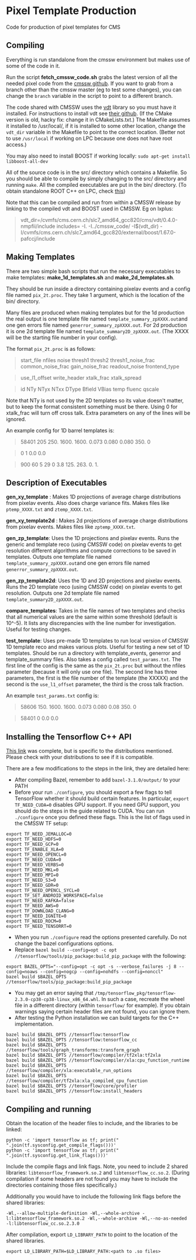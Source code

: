 # Pixel Template Production
Code for production of pixel templates for CMS

## Compiling

Everything is run standalone from the cmssw environment but makes use of some of the code in
it. 


Run the script **fetch\_cmssw\_code.sh** grabs the latest version of all the needed pixel code from the [cmssw github](https://github.com/cms-sw/cmssw).
If you want to grab from a branch other than the cmssw master (eg to test some
changes), you can change the `branch` variable in the script to point to a different branch.

The code shared with CMSSW uses the [vdt](https://github.com/dpiparo/vdt) library so you must have it installed. 
For instructions to install vdt see [their github](https://github.com/dpiparo/vdt). (If the CMake version is old, hacky fix: change it in CMakeLists.txt.)
The Makefile assumes it installed to /usr/local/, if it is installed to some
other location, change the `vdt_dir` variable in the Makefile to point to the correct location. (Better not to use `/usr/local` if working on LPC because one does not have root access.)

You may also need to install BOOST if working locally: `sudo apt-get install libboost-all-dev`

All of the source code is in the src/ directory which contains a Makefile. So you should be able to compile by simply changing to the src/ directory and running `make`. All the compiled executables are put in the bin/ directory. (To obtain standalone ROOT C++ on LPC, check [this]( https://uscms.org/uscms_at_work/computing/setup/setup_software.shtml#lcgsoft))


Note that this can be compiled and run from within a CMSSW release by linking to
the compiled vdt and BOOST used in CMSSW. Eg on lxplus:

> vdt_dir=/cvmfs/cms.cern.ch/slc7_amd64_gcc820/cms/vdt/0.4.0-nmpfii/include
> includes= -I. -I../cmssw_code/ -I$(vdt_dir) -I/cvmfs/cms.cern.ch/slc7_amd64_gcc820/external/boost/1.67.0-pafccj/include





## Making Templates

There are two simple bash scripts that run the necessary executables to make templates: **make\_1d\_templates.sh** and **make\_2d\_templates.sh**. 

They should be run inside a directory containing pixelav events and a config file named `pix_2t.proc`. They take 1 argument, which is the location of the bin/ directory. 

Many files are produced when making templates but for the 1d production the real output is one template file named `template_summary_zpXXXX.out`and one gen errors file named `generror_summary_zpXXXX.out`. For 2d production it is one 2d template file named `template_summary2D_zpXXXX.out`. (The XXXX will be the starting file number in your config). 

The format `pix_2t.proc` is as follows:

> start\_file nfiles noise thresh1 thresh2 thresh1\_noise_frac common\_noise\_frac gain\_noise\_frac readout\_noise frontend\_type

> use\_l1\_offset write\_header xtalk\_frac xtalk\_spread


> id NTy NTyx NTxx DType Bfield VBias temp fluenc qscale 

Note that NTy is not used by the 2D templates so its value doesn't matter, but to keep the format consistent something must be there. 
Using 0 for xtalk\_frac will turn off cross talk. 
Extra parameters on any of the lines will be ignored. 

An example config for 1D barrel templates is: 

> 58401 205 250. 1600. 1600. 0.073 0.080 0.080 350. 0

> 0 1 0.0 0.0

> 900 60 5 29 0 3.8 125. 263. 0. 1.




## Description of Executables
**gen\_xy\_template** : Makes 1D projections of average charge distributions from pixelav events. Also does charge variance fits. Makes files like `ptemp_XXXX.txt` and `ztemp_XXXX.txt`.

**gen\_xy\_template2d** : Makes 2d projections of average charge distributions from pixelav events.  Makes files like `zptemp_XXXX.txt`.

**gen\_zp\_template**: Uses the 1D projections and pixelav events. Runs the generic and template reco (using CMSSW code) on pixelav events to get resolution different algorithms and compute corrections to be saved in templates. Outputs one template file named `template_summary_zpXXXX.out`and one gen errors file named `generror_summary_zpXXXX.out`.

**gen\_zp\_template2d**: Uses the 1D and 2D projections and pixelav events. Runs the 2D template reco (using CMSSW code) on pixelav events to get resolution. Outputs one 2d template file named `template_summary2D_zpXXXX.out`.

**compare\_templates**: Takes in the file names of two templates and checks that all numerical values are the same within some threshold (default is 10^-5). It lists any discrepancies with the line number for investigation. Useful for testing changes. 

**test_template**: Uses pre-made 1D templates to run local version of CMSSW 1D template reco and makes various plots. Useful for testing a new set of 1D templates. 
Should be run a directory with template\_events, generror and template\_summary files. Also takes a config called `test_params.txt`.
The first line of the config is the same as the `pix_2t.proc` but without the
nfiles parameter (because it will only use one file). The second line has three
parameters, the first is the file number of the template (the XXXXX) and the
second is the `use_l1_offset` parameter, the third is the cross talk fraction. 

An example `test_params.txt` config is:
> 58606 150. 1600. 1600. 0.073 0.080 0.08 350. 0

> 58401 0 0.0 0.0

## Installing the Tensorflow C++ API

[This link](https://gist.github.com/kmhofmann/e368a2ebba05f807fa1a90b3bf9a1e03) was complete, but is specific to the distributions mentioned. Please check with your distributions to see if it is compatible.

There are a few modifications to the steps in the link, they are detailed here:

- After compiling Bazel, remember to add `bazel-3.1.0/output/` to your PATH
- Before your run `./configure`, you should export a few flags to tell TensorFlow whether it should build certain features. In particular, `export TF_NEED_CUDA=0` disables GPU support. If you need GPU support, you should do the steps in the guide related to CUDA. You can run `./configure` once you defined these flags. This is the list of flags used in the CMSSW TF setup:

```
export TF_NEED_JEMALLOC=0
export TF_NEED_HDFS=0
export TF_NEED_GCP=0
export TF_ENABLE_XLA=0
export TF_NEED_OPENCL=0
export TF_NEED_CUDA=0
export TF_NEED_VERBS=0
export TF_NEED_MKL=0
export TF_NEED_MPI=0
export TF_NEED_S3=0
export TF_NEED_GDR=0
export TF_NEED_OPENCL_SYCL=0
export TF_SET_ANDROID_WORKSPACE=false
export TF_NEED_KAFKA=false
export TF_NEED_AWS=0
export TF_DOWNLOAD_CLANG=0
export TF_NEED_IGNITE=0
export TF_NEED_ROCM=0
export TF_NEED_TENSORRT=0
```

- When you run `./configure` read the options presented carefully. Do not change the bazel configurations options. 
- Replace `bazel build --config=opt -c opt //tensorflow/tools/pip_package:build_pip_package` with the following:
```
export BAZEL_OPTS="--config=opt -c opt -s --verbose_failures -j 8 --config=noaws --config=nogcp --config=nohdfs --config=nonccl"
bazel build $BAZEL_OPTS //tensorflow/tools/pip_package:build_pip_package
```
- You may get an error saying that `/tmp/tensorflow_pkg/tensorflow-2.3.0-cp38-cp38-linux_x86_64.whl`. In such a case, recreate the wheel file in a different directory (within `tensorflow/` for example). If you obtain warnings saying certain header files are not found, you can ignore them.
- After testing the Python installation we can build targets for the C++ implementation.

```
bazel build $BAZEL_OPTS //tensorflow:tensorflow
bazel build $BAZEL_OPTS //tensorflow:tensorflow_cc
bazel build $BAZEL_OPTS //tensorflow/tools/graph_transforms:transform_graph
bazel build $BAZEL_OPTS //tensorflow/compiler/tf2xla:tf2xla
bazel build $BAZEL_OPTS //tensorflow/compiler/xla:cpu_function_runtime
bazel build $BAZEL_OPTS //tensorflow/compiler/xla:executable_run_options
bazel build $BAZEL_OPTS //tensorflow/compiler/tf2xla:xla_compiled_cpu_function
bazel build $BAZEL_OPTS //tensorflow/core/profiler
bazel build $BAZEL_OPTS //tensorflow:install_headers
```

## Compiling and running 

Obtain the location of the header files to include, and the libraries to be linked:

```
python -c 'import tensorflow as tf; print(" ".join(tf.sysconfig.get_compile_flags()))'
python -c 'import tensorflow as tf; print(" ".join(tf.sysconfig.get_link_flags()))'
```
Include the compile flags and link flags. Note, you need to include 2 shared libraries: `libtensorflow_framework.so.2` and `libtensorflow_cc.so.2`. (During compilation if some headers are not found you may have to include the directories containing those files specifically.)

Additionally you would have to include the following link flags before the shared libraries:
```
-Wl,--allow-multiple-definition -Wl,--whole-archive -l:libtensorflow_framework.so.2 -Wl,--whole-archive -Wl,--no-as-needed -l:libtensorflow_cc.so.2.3.0
```
After compilation, export `LD_LIBRARY_PATH` to point to the location of the shared libraries.
```
export LD_LIBRARY_PATH=$LD_LIBRARY_PATH:<path to .so files>
```
